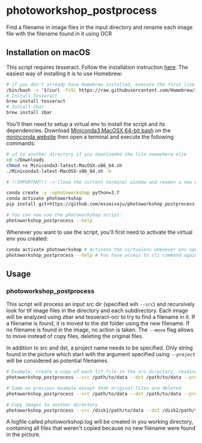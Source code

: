 # photoworkshop_postprocess
Find a filename in image files in the input directory and rename each image file with the filename found in it using OCR

## Installation on macOS

This script requires tesseract. Follow the installation instruction [here](https://tesseract-ocr.github.io/tessdoc/Home.html#macos). The easiest way of installing it is to use Homebrew:
```bash
# if you don't already have Homebrew installed, execute the first line or check the homebrew website for up-to-date information on how to install it
/bin/bash -c "$(curl -fsSL https://raw.githubusercontent.com/Homebrew/install/master/install.sh)"
# Install Tesseract
brew install tesseract
# Install zbar
brew install zbar
```
You'll then need to setup a virtual env to install the script and its dependencies. Download [Miniconda3 MacOSX 64-bit bash](https://repo.anaconda.com/miniconda/Miniconda3-latest-MacOSX-x86_64.sh) on the [mininconda website](https://docs.conda.io/en/latest/miniconda.html) then open a terminal and execute the following commands:
```bash
# cd to another directory if you downloaded the file somewhere else
cd ~/Downloads
chmod +x Miniconda3-latest-MacOSX-x86_64.sh
./Miniconda3-latest-MacOSX-x86_64.sh -b

# !!IMPORTANT!! -> Close the current terminal window and reopen a new window for the changes to take effect otherwise you'll get errors when executing the next commands.

conda create -y -nphotoworkshop python=3.7
conda activate photoworkshop
pip install git+https://github.com/esseivaju/photoworkshop_postprocess

# You can now use the photoworkshop script:
photoworkshop_postprocess --help
```

Whenever you want to use the script, you'll first need to activate the virtual env you created:
```bash
conda activate photoworkshop # Activate the virtualenv whenever you open a terminal window to use the photoworkshop script
photoworkshop_postprocess --help # You have access to cli command again
```

## Usage

### photoworkshop_postprocess
This script will process an input src dir (specified wih ```--src```) and recursively look for tif image files in the directory and each subdirectory. 
Each image will be analyzed using zbar and tesseract-ocr to try to find a filename in it. If a filename is found, it is moved to the dst folder using the new filename. 
If no filename is found in the image, no action is taken. The ```--move``` flag allows to move instead of copy files, deleting the original files.

In addition to src and dst, a project name needs to be specified. Only string found in the picture which start with the argument specified using ```--project``` will be considered as potential filenames.

```bash
# Example, create a copy of each tif file in the src directory, reading new image name using tesseract-ocr
photoworkshop_postprocess --src /path/to/data --dst /path/to/data --project SLA-MORF

# Same as previous example except that original files are deleted
photoworkshop_postprocess --src /path/to/data --dst /path/to/data --project SLA-MORF --move

# Copy images to another directory
photoworkshop_postprocess --src /disk1/path/to/data --dst /disk2/path/to/data --project SLA-MORF
```
A logfile called photoworkshop.log will be created in you working directory, containing all files that weren't copied because no new filename were found in the picture.
